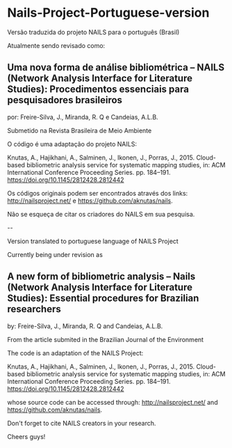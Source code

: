 # Nails-Project-Portuguese-version

Versão traduzida do projeto NAILS para o português (Brasil)

Atualmente sendo revisado como: 

## Uma nova forma de análise bibliométrica – NAILS (Network Analysis Interface for Literature Studies): Procedimentos essenciais para pesquisadores brasileiros

por: Freire-Silva, J., Miranda, R. Q e Candeias, A.L.B.

Submetido na Revista Brasileira de Meio Ambiente

O código é uma adaptação do projeto NAILS: 

Knutas, A., Hajikhani, A., Salminen, J., Ikonen, J., Porras, J., 2015. Cloud-based bibliometric analysis service for systematic mapping studies, in: ACM International Conference Proceeding Series. pp. 184–191. https://doi.org/10.1145/2812428.2812442

Os códigos originais podem ser encontrados através dos links:  http://nailsproject.net/ e https://github.com/aknutas/nails.

Não se esqueça de citar os criadores do NAILS em sua pesquisa.

--

Version translated to portuguese language of NAILS Project

Currently being under revision as

## A new form of bibliometric analysis – Nails (Network Analysis Interface for Literature Studies): Essential procedures for Brazilian researchers

by: Freire-Silva, J., Miranda, R. Q and Candeias, A.L.B.

From the article submited in the Brazilian Journal of the Environment

The code is an adaptation of the NAILS Project:

Knutas, A., Hajikhani, A., Salminen, J., Ikonen, J., Porras, J., 2015. Cloud-based bibliometric analysis service for systematic mapping studies, in: ACM International Conference Proceeding Series. pp. 184–191. https://doi.org/10.1145/2812428.2812442

whose source code can be accessed through: http://nailsproject.net/ and https://github.com/aknutas/nails. 

Don't forget to cite NAILS creators in your research.

Cheers guys!
